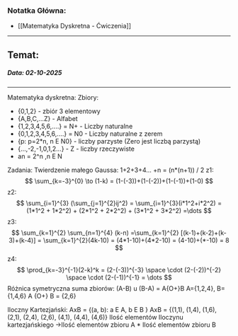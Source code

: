 ### Notatka Główna:
- [[Matematyka Dyskretna - Ćwiczenia]]
- - -
## Temat:
##### Data: 02-10-2025
- - -

Matematyka dyskretna:
Zbiory:
- {0,1,2} - zbiór 3 elementowy
- {A,B,C,...Z} - Alfabet
- {1,2,3,4,5,6,....} = N+ - Liczby naturalne
- {0,1,2,3,4,5,6,....} = N0 - Liczby naturalne z zerem
- {p: p=2*n, n E N0} - liczby parzyste (Zero jest liczbą parzystą)
- {...,-2,-1,0,1,2...} - Z - liczby rzeczywiste
-  an = 2^n ,n E N

Zadania:
Twierdzenie małego Gaussa:
1+2+3+4... +n = (n*(n+1)) / 2 
z1:
$$
\sum_{k=-3}^{0} \to (1-k) = (1-(-3))+(1-(-2))+(1-(-1))+(1-0)
$$
z2:
$$ \sum_{i=1}^{3} (\sum_{j=1}^{2}ij^2) = \sum_{i=1}^{3}(i*1^2+i*2^2) = (1*1^2 + 1*2^2) + (2*1^2 + 2*2^2) + (3*1^2 + 3*2^2) =\dots
$$
z3:
$$ \sum_{k=1}^{2} \sum_{n=1}^{4} (k-n) =\sum_{k=1}^{2} [(k-1)+(k-2)+(k-3)+(k-4)] = \sum_{k=1}^{2}(4k-10) = (4*1-10)+(4*2-10) = (4-10)+(*-10) = 8
$$
z4:
$$ \prod_{k=-3}^{-1}(2-k)^k = (2-(-3))^{-3} \space \cdot (2-(-2))^{-2} \space \cdot (2-(-1))^{-1} = \dots
$$
Różnica symetryczna suma zbiorów: 
(A-B) u (B-A) = A{O+}B
A={1,2,4}, B={1,4,6}
A {O+} B = {2,6}

Iloczny Kartezjański:
AxB = {(a, b): a E A, b E B }
AxB = {(1,1), (1,4), (1,6), (2,1), (2,4), (2,6), (4,1), (4,4), (4,6)}
Ilość elementów Iloczynu kartezjańskiego ->Ilość elementów zbioru A * Ilość elementów zbioru B